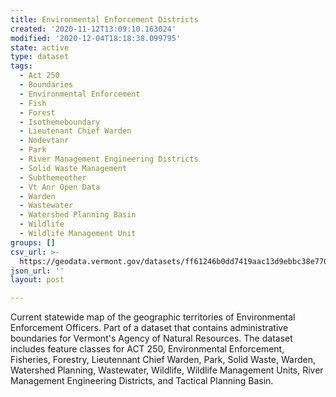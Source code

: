 ```yaml
---
title: Environmental Enforcement Districts
created: '2020-11-12T13:09:10.163024'
modified: '2020-12-04T18:18:38.099795'
state: active
type: dataset
tags:
  - Act 250
  - Boundaries
  - Environmental Enforcement
  - Fish
  - Forest
  - Isothemeboundary
  - Lieutenant Chief Warden
  - Nodevtanr
  - Park
  - River Management Engineering Districts
  - Solid Waste Management
  - Subthemeother
  - Vt Anr Open Data
  - Warden
  - Wastewater
  - Watershed Planning Basin
  - Wildlife
  - Wildlife Management Unit
groups: []
csv_url: >-
  https://geodata.vermont.gov/datasets/ff61246b0dd7419aac13d9ebbc38e770_175.csv?outSR=%7B%22latestWkid%22%3A32145%2C%22wkid%22%3A32145%7D
json_url: ''
layout: post

---
```

Current statewide map of the geographic territories of Environmental Enforcement Officers.
Part of a dataset that contains administrative boundaries for Vermont's Agency of Natural Resources. The dataset includes feature classes for ACT 250, Environmental Enforcement, Fisheries, Forestry, Lieutennant Chief Warden, Park, Solid Waste, Warden, Watershed Planning, Wastewater, Wildlife, Wildlife Management Units, River Management Engineering Districts, and Tactical Planning Basin.
